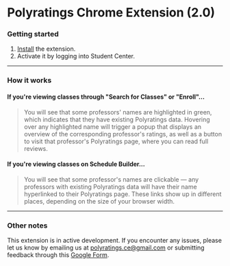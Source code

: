 # Polyratings Chrome Extension (2.0)

### Getting started

1. [Install](https://chrome.google.com/webstore/detail/Polyratings/pliinobghndmnnjenolmokefjacnmdpo?hl=en&authuser=1) the extension.
2. Activate it by logging into Student Center.

---

### How it works

#### If you're viewing classes through "Search for Classes" or "Enroll"... 
> You will see that some professors' names are highlighted in green, which indicates that they have existing Polyratings data. Hovering over any highlighted name will trigger a popup that displays an overview of the corresponding professor's ratings, as well as a button to visit that professor's Polyratings page, where you can read full reviews. 

#### If you're viewing classes on Schedule Builder...
> You will see that some professor's names are clickable — any professors with existing Polyratings data will have their name hyperlinked to their Polyratings page. These links show up in different places, depending on the size of your browser width. 

---

### Other notes
This extension is in active development. If you encounter any issues, please let us know by emailing us at polyratings.ce@gmail.com or submitting feedback through this [Google Form](https://forms.gle/BE3mTCXdY2LNYvLB6).
